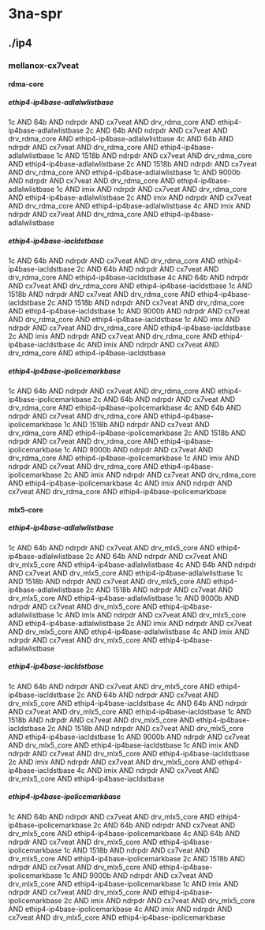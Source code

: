 # 3na-spr
## ./ip4
### mellanox-cx7veat
#### rdma-core
##### ethip4-ip4base-adlalwlistbase
1c AND 64b AND ndrpdr AND cx7veat AND drv_rdma_core AND ethip4-ip4base-adlalwlistbase
2c AND 64b AND ndrpdr AND cx7veat AND drv_rdma_core AND ethip4-ip4base-adlalwlistbase
4c AND 64b AND ndrpdr AND cx7veat AND drv_rdma_core AND ethip4-ip4base-adlalwlistbase
1c AND 1518b AND ndrpdr AND cx7veat AND drv_rdma_core AND ethip4-ip4base-adlalwlistbase
2c AND 1518b AND ndrpdr AND cx7veat AND drv_rdma_core AND ethip4-ip4base-adlalwlistbase
1c AND 9000b AND ndrpdr AND cx7veat AND drv_rdma_core AND ethip4-ip4base-adlalwlistbase
1c AND imix AND ndrpdr AND cx7veat AND drv_rdma_core AND ethip4-ip4base-adlalwlistbase
2c AND imix AND ndrpdr AND cx7veat AND drv_rdma_core AND ethip4-ip4base-adlalwlistbase
4c AND imix AND ndrpdr AND cx7veat AND drv_rdma_core AND ethip4-ip4base-adlalwlistbase
##### ethip4-ip4base-iacldstbase
1c AND 64b AND ndrpdr AND cx7veat AND drv_rdma_core AND ethip4-ip4base-iacldstbase
2c AND 64b AND ndrpdr AND cx7veat AND drv_rdma_core AND ethip4-ip4base-iacldstbase
4c AND 64b AND ndrpdr AND cx7veat AND drv_rdma_core AND ethip4-ip4base-iacldstbase
1c AND 1518b AND ndrpdr AND cx7veat AND drv_rdma_core AND ethip4-ip4base-iacldstbase
2c AND 1518b AND ndrpdr AND cx7veat AND drv_rdma_core AND ethip4-ip4base-iacldstbase
1c AND 9000b AND ndrpdr AND cx7veat AND drv_rdma_core AND ethip4-ip4base-iacldstbase
1c AND imix AND ndrpdr AND cx7veat AND drv_rdma_core AND ethip4-ip4base-iacldstbase
2c AND imix AND ndrpdr AND cx7veat AND drv_rdma_core AND ethip4-ip4base-iacldstbase
4c AND imix AND ndrpdr AND cx7veat AND drv_rdma_core AND ethip4-ip4base-iacldstbase
##### ethip4-ip4base-ipolicemarkbase
1c AND 64b AND ndrpdr AND cx7veat AND drv_rdma_core AND ethip4-ip4base-ipolicemarkbase
2c AND 64b AND ndrpdr AND cx7veat AND drv_rdma_core AND ethip4-ip4base-ipolicemarkbase
4c AND 64b AND ndrpdr AND cx7veat AND drv_rdma_core AND ethip4-ip4base-ipolicemarkbase
1c AND 1518b AND ndrpdr AND cx7veat AND drv_rdma_core AND ethip4-ip4base-ipolicemarkbase
2c AND 1518b AND ndrpdr AND cx7veat AND drv_rdma_core AND ethip4-ip4base-ipolicemarkbase
1c AND 9000b AND ndrpdr AND cx7veat AND drv_rdma_core AND ethip4-ip4base-ipolicemarkbase
1c AND imix AND ndrpdr AND cx7veat AND drv_rdma_core AND ethip4-ip4base-ipolicemarkbase
2c AND imix AND ndrpdr AND cx7veat AND drv_rdma_core AND ethip4-ip4base-ipolicemarkbase
4c AND imix AND ndrpdr AND cx7veat AND drv_rdma_core AND ethip4-ip4base-ipolicemarkbase
#### mlx5-core
##### ethip4-ip4base-adlalwlistbase
1c AND 64b AND ndrpdr AND cx7veat AND drv_mlx5_core AND ethip4-ip4base-adlalwlistbase
2c AND 64b AND ndrpdr AND cx7veat AND drv_mlx5_core AND ethip4-ip4base-adlalwlistbase
4c AND 64b AND ndrpdr AND cx7veat AND drv_mlx5_core AND ethip4-ip4base-adlalwlistbase
1c AND 1518b AND ndrpdr AND cx7veat AND drv_mlx5_core AND ethip4-ip4base-adlalwlistbase
2c AND 1518b AND ndrpdr AND cx7veat AND drv_mlx5_core AND ethip4-ip4base-adlalwlistbase
1c AND 9000b AND ndrpdr AND cx7veat AND drv_mlx5_core AND ethip4-ip4base-adlalwlistbase
1c AND imix AND ndrpdr AND cx7veat AND drv_mlx5_core AND ethip4-ip4base-adlalwlistbase
2c AND imix AND ndrpdr AND cx7veat AND drv_mlx5_core AND ethip4-ip4base-adlalwlistbase
4c AND imix AND ndrpdr AND cx7veat AND drv_mlx5_core AND ethip4-ip4base-adlalwlistbase
##### ethip4-ip4base-iacldstbase
1c AND 64b AND ndrpdr AND cx7veat AND drv_mlx5_core AND ethip4-ip4base-iacldstbase
2c AND 64b AND ndrpdr AND cx7veat AND drv_mlx5_core AND ethip4-ip4base-iacldstbase
4c AND 64b AND ndrpdr AND cx7veat AND drv_mlx5_core AND ethip4-ip4base-iacldstbase
1c AND 1518b AND ndrpdr AND cx7veat AND drv_mlx5_core AND ethip4-ip4base-iacldstbase
2c AND 1518b AND ndrpdr AND cx7veat AND drv_mlx5_core AND ethip4-ip4base-iacldstbase
1c AND 9000b AND ndrpdr AND cx7veat AND drv_mlx5_core AND ethip4-ip4base-iacldstbase
1c AND imix AND ndrpdr AND cx7veat AND drv_mlx5_core AND ethip4-ip4base-iacldstbase
2c AND imix AND ndrpdr AND cx7veat AND drv_mlx5_core AND ethip4-ip4base-iacldstbase
4c AND imix AND ndrpdr AND cx7veat AND drv_mlx5_core AND ethip4-ip4base-iacldstbase
##### ethip4-ip4base-ipolicemarkbase
1c AND 64b AND ndrpdr AND cx7veat AND drv_mlx5_core AND ethip4-ip4base-ipolicemarkbase
2c AND 64b AND ndrpdr AND cx7veat AND drv_mlx5_core AND ethip4-ip4base-ipolicemarkbase
4c AND 64b AND ndrpdr AND cx7veat AND drv_mlx5_core AND ethip4-ip4base-ipolicemarkbase
1c AND 1518b AND ndrpdr AND cx7veat AND drv_mlx5_core AND ethip4-ip4base-ipolicemarkbase
2c AND 1518b AND ndrpdr AND cx7veat AND drv_mlx5_core AND ethip4-ip4base-ipolicemarkbase
1c AND 9000b AND ndrpdr AND cx7veat AND drv_mlx5_core AND ethip4-ip4base-ipolicemarkbase
1c AND imix AND ndrpdr AND cx7veat AND drv_mlx5_core AND ethip4-ip4base-ipolicemarkbase
2c AND imix AND ndrpdr AND cx7veat AND drv_mlx5_core AND ethip4-ip4base-ipolicemarkbase
4c AND imix AND ndrpdr AND cx7veat AND drv_mlx5_core AND ethip4-ip4base-ipolicemarkbase
